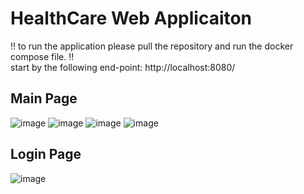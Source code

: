 # HealthCare Web Applicaiton
:bangbang: to run the application please pull the repository and run the docker compose file. :bangbang: <br>
start by the following end-point:
http://localhost:8080/
## Main Page
![image](https://user-images.githubusercontent.com/49819814/210835307-06dbe4b8-bde1-4893-9cc8-e257ba2fd607.png)
![image](https://user-images.githubusercontent.com/49819814/210835466-381b5756-24cd-4409-a45d-1078d228e679.png)
![image](https://user-images.githubusercontent.com/49819814/210835619-2218e176-1a28-41de-a450-7d9f348c3a76.png)
![image](https://user-images.githubusercontent.com/49819814/210835796-25e8d4bd-523c-4267-94aa-8d9f05d61aef.png)


## Login Page
![image](https://user-images.githubusercontent.com/49819814/210834996-ade1f87d-b1b1-4948-96ec-702f22ef5ba9.png)



